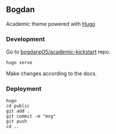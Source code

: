 <!-- ## Welcome to GitHub Pages -->
## Bogdan

Academic theme powered with [Hugo](https://github.com/gcushen/hugo-academic)

### Development
Go to [bogdanp05/academic-kickstart](https://github.com/bogdanp05/academic-kickstart) repo.
```
hugo serve
```
Make changes according to the docs.


### Deployment
```
hugo
cd public 
git add .
git commit -m "msg"
git push
cd ..
```